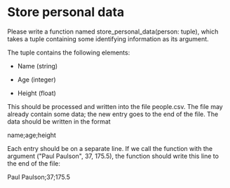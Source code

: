 
# Store personal data

Please write a function named store_personal_data(person: tuple), which takes a tuple containing some identifying information as its argument.

The tuple contains the following elements:

- Name (string)

- Age (integer)

- Height (float)

This should be processed and written into the file people.csv. The file may already contain some data; the new entry goes to the end of the file. The data should be written in the format

name;age;height

Each entry should be on a separate line. If we call the function with the argument ("Paul Paulson", 37, 175.5), the function should write this line to the end of the file:

Paul Paulson;37;175.5
